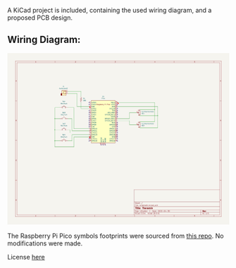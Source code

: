 A KiCad project is included, containing the used wiring diagram, and a proposed PCB design.

## Wiring Diagram:
![wiring diagram](./schematic/schematic.png)

The Raspberry Pi Pico symbols footprints were sourced from [this repo](https://github.com/ncarandini/KiCad-RP-Pico/).  No modifications were made.

License [here](https://github.com/ncarandini/KiCad-RP-Pico/blob/dc6f9b9f213dc36eebce626aa9ee72a333fa0db3/LICENSE)